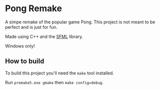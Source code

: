 # Pong Remake

A simpe remake of the popular game Pong. This project is not meant to be perfect and is just for fun.

Made using C++ and the [SFML](https://www.sfml-dev.org/) library.

Windows only!

## How to build

To build this project you'll need the `make` tool installed.

Run `premake5.exe gmake` then `make config=debug`.
